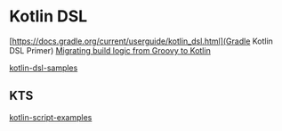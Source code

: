 # Kotlin DSL


[https://docs.gradle.org/current/userguide/kotlin_dsl.html](Gradle Kotlin DSL Primer)
[Migrating build logic from Groovy to Kotlin](https://docs.gradle.org/current/userguide/migrating_from_groovy_to_kotlin_dsl.html)

[kotlin-dsl-samples](https://github.com/gradle/kotlin-dsl-samples/tree/master/samples)

## KTS

[kotlin-script-examples](https://github.com/Kotlin/kotlin-script-examples)